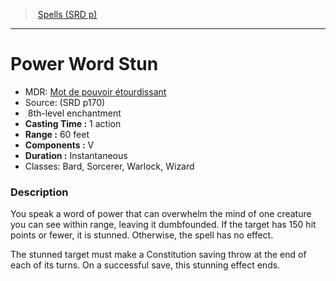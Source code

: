 ﻿---
!SpellItem
Name: Power Word Stun
AltName: '[Mot de pouvoir étourdissant](hd_spells_mot_de_pouvoir_etourdissant.md)'
Type: enchantment
Level: 8
CastingTime: 1 action
Range: 60 feet
Components: V
Duration: Instantaneous
Classes: Bard, Sorcerer, Warlock, Wizard
Family: SpellVO
Source: (SRD p170)
Id: spells_vo.md#power-word-stun
ParentLink: spells_vo.md#spells-srd-p
ParentName: Spells (SRD p)
NameLevel: 1
Attributes:
  Name: Power Word Stun
  Markdown: >+
    # <!--Name-->Power Word Stun<!--/Name-->


    - MDR: <!--AltName-->[Mot de pouvoir étourdissant](hd_spells_mot_de_pouvoir_etourdissant.md)<!--/AltName-->

    - Source: <!--Source-->(SRD p170)<!--/Source-->

    -  <!--Level-->8<!--/Level-->th-level <!--Type-->enchantment<!--/Type-->

    - **Casting Time :** <!--CastingTime-->1 action<!--/CastingTime-->

    - **Range :** <!--Range-->60 feet<!--/Range-->

    - **Components :** <!--Components-->V<!--/Components-->

    - **Duration :** <!--Duration-->Instantaneous<!--/Duration-->

    - Classes: <!--Classes-->Bard, Sorcerer, Warlock, Wizard<!--/Classes-->


    ### Description


    You speak a word of power that can overwhelm the mind of one creature you can see within range, leaving it dumbfounded. If the target has 150 hit points or fewer, it is stunned. Otherwise, the spell has no effect.


    The stunned target must make a Constitution saving throw at the end of each of its turns. On a successful save, this stunning effect ends.

  AltName: '[Mot de pouvoir étourdissant](hd_spells_mot_de_pouvoir_etourdissant.md)'
  Source: (SRD p170)
  Level: 8
  Type: enchantment
  CastingTime: 1 action
  Range: 60 feet
  Components: V
  Duration: Instantaneous
  Classes: Bard, Sorcerer, Warlock, Wizard
AttributesDictionary: >+
  Name: Power Word Stun

  Markdown: >+

    # <!--Name-->Power Word Stun<!--/Name-->





    - MDR: <!--AltName-->[Mot de pouvoir étourdissant](hd_spells_mot_de_pouvoir_etourdissant.md)<!--/AltName-->



    - Source: <!--Source-->(SRD p170)<!--/Source-->



    -  <!--Level-->8<!--/Level-->th-level <!--Type-->enchantment<!--/Type-->



    - **Casting Time :** <!--CastingTime-->1 action<!--/CastingTime-->



    - **Range :** <!--Range-->60 feet<!--/Range-->



    - **Components :** <!--Components-->V<!--/Components-->



    - **Duration :** <!--Duration-->Instantaneous<!--/Duration-->



    - Classes: <!--Classes-->Bard, Sorcerer, Warlock, Wizard<!--/Classes-->





    ### Description





    You speak a word of power that can overwhelm the mind of one creature you can see within range, leaving it dumbfounded. If the target has 150 hit points or fewer, it is stunned. Otherwise, the spell has no effect.





    The stunned target must make a Constitution saving throw at the end of each of its turns. On a successful save, this stunning effect ends.



  AltName: '[Mot de pouvoir étourdissant](hd_spells_mot_de_pouvoir_etourdissant.md)'

  Source: (SRD p170)

  Level: 8

  Type: enchantment

  CastingTime: 1 action

  Range: 60 feet

  Components: V

  Duration: Instantaneous

  Classes: Bard, Sorcerer, Warlock, Wizard

---
> [Spells (SRD p)](srd_spells.md)

---

# Power Word Stun

- MDR: [Mot de pouvoir étourdissant](hd_spells_mot_de_pouvoir_etourdissant.md)
- Source: (SRD p170)
-  8th-level enchantment
- **Casting Time :** 1 action
- **Range :** 60 feet
- **Components :** V
- **Duration :** Instantaneous
- Classes: Bard, Sorcerer, Warlock, Wizard

### Description

You speak a word of power that can overwhelm the mind of one creature you can see within range, leaving it dumbfounded. If the target has 150 hit points or fewer, it is stunned. Otherwise, the spell has no effect.

The stunned target must make a Constitution saving throw at the end of each of its turns. On a successful save, this stunning effect ends.


